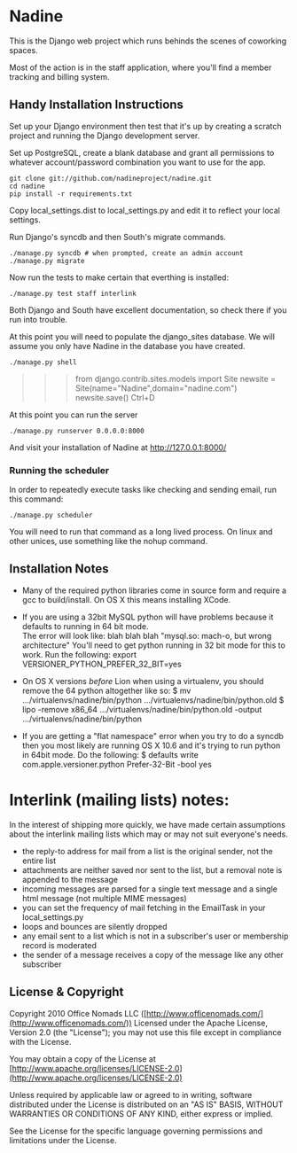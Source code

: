 # Nadine

This is the Django web project which runs behinds the scenes of coworking spaces.

Most of the action is in the staff application, where you'll find a member tracking and billing system.

## Handy Installation Instructions

Set up your Django environment then test that it's up by creating a scratch project and running the Django development server.

Set up PostgreSQL, create a blank database and grant all permissions to whatever account/password combination you want to use for the app.

	git clone git://github.com/nadineproject/nadine.git
	cd nadine
	pip install -r requirements.txt

Copy local_settings.dist to local_settings.py and edit it to reflect your local settings. 

Run Django's syncdb and then South's migrate commands.  

    ./manage.py syncdb # when prompted, create an admin account
    ./manage.py migrate

Now run the tests to make certain that everthing is installed:

    ./manage.py test staff interlink

Both Django and South have excellent documentation, so check there if you run into trouble.

At this point you will need to populate the django_sites database. We will assume you only have Nadine in the database you have created.

    ./manage.py shell
>>> from django.contrib.sites.models import Site
>>> newsite = Site(name="Nadine",domain="nadine.com")
>>> newsite.save()
Ctrl+D

At this point you can run the server

    ./manage.py runserver 0.0.0.0:8000

And visit your installation of Nadine at http://127.0.0.1:8000/

### Running the scheduler

In order to repeatedly execute tasks like checking and sending email, run this command:

    ./manage.py scheduler

You will need to run that command as a long lived process.  On linux and other unices, use something like the nohup command.

## Installation Notes

 - Many of the required python libraries come in source form and require a gcc to build/install. 
   On OS X this means installing XCode.

 - If you are using a 32bit MySQL python will have problems because it defaults to running in 64 bit mode.  
   The error will look like:  blah blah blah "mysql.so: mach-o, but wrong architecture"
   You'll need to get python running in 32 bit mode for this to work.  Run the following:
   export VERSIONER_PYTHON_PREFER_32_BIT=yes 

 - On OS X versions *before* Lion when using a virtualenv, you should remove the 64 python altogether like so:
   $ mv .../virtualenvs/nadine/bin/python .../virtualenvs/nadine/bin/python.old
   $ lipo -remove x86_64 .../virtualenvs/nadine/bin/python.old -output .../virtualenvs/nadine/bin/python

 - If you are getting a "flat namespace" error when you try to do a syncdb then you most likely are running OS X 10.6
   and it's trying to run python in 64bit mode.  Do the following:
   $ defaults write com.apple.versioner.python Prefer-32-Bit -bool yes

# Interlink (mailing lists) notes:

In the interest of shipping more quickly, we have made certain assumptions about the interlink mailing lists which may or may not suit everyone's needs.

- the reply-to address for mail from a list is the original sender, not the entire list
- attachments are neither saved nor sent to the list, but a removal note is appended to the message
- incoming messages are parsed for a single text message and a single html message (not multiple MIME messages)
- you can set the frequency of mail fetching in the EmailTask in your local_settings.py
- loops and bounces are silently dropped
- any email sent to a list which is not in a subscriber's user or membership record is moderated
- the sender of a message receives a copy of the message like any other subscriber

## License & Copyright

Copyright 2010 Office Nomads LLC ([http://www.officenomads.com/](http://www.officenomads.com/)) Licensed under the Apache License, Version 2.0 (the "License"); you may not use this file except in compliance with the License.

You may obtain a copy of the License at [http://www.apache.org/licenses/LICENSE-2.0](http://www.apache.org/licenses/LICENSE-2.0)

Unless required by applicable law or agreed to in writing, software distributed under the License is distributed on an "AS IS" BASIS, WITHOUT WARRANTIES OR CONDITIONS OF ANY KIND, either express or implied.

See the License for the specific language governing permissions and limitations under the License.
